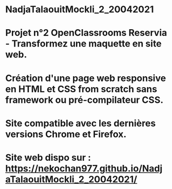 # NadjaTalaouitMockli_2_20042021

# Projet n°2 OpenClassrooms Reservia - Transformez une maquette en site web.

# Création d'une page web responsive en HTML et CSS from scratch sans framework ou pré-compilateur CSS.

# Site compatible avec les dernières versions Chrome et Firefox.

# Site web dispo sur : https://nekochan977.github.io/NadjaTalaouitMockli_2_20042021/
